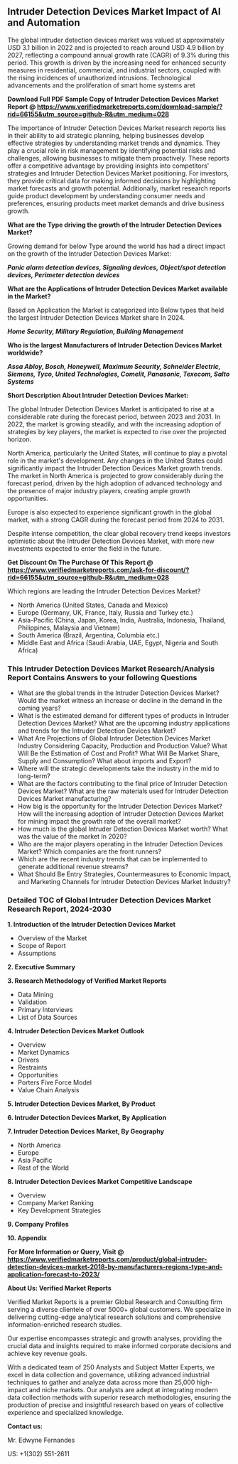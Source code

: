 <h2>Intruder Detection Devices Market Impact of AI and Automation</h2>The global intruder detection devices market was valued at approximately USD 3.1 billion in 2022 and is projected to reach around USD 4.9 billion by 2027, reflecting a compound annual growth rate (CAGR) of 9.3% during this period. This growth is driven by the increasing need for enhanced security measures in residential, commercial, and industrial sectors, coupled with the rising incidences of unauthorized intrusions. Technological advancements and the proliferation of smart home systems aret</p><p id="" class=""><strong>Download Full PDF Sample Copy of Intruder Detection Devices Market Report @ <a href="https://www.verifiedmarketreports.com/download-sample/?rid=66155&utm_source=github-R&utm_medium=028" target="_blank">https://www.verifiedmarketreports.com/download-sample/?rid=66155&utm_source=github-R&utm_medium=028</a></strong></p><p>The importance of&nbsp;Intruder Detection Devices Market research reports lies in their ability to aid strategic planning, helping businesses develop effective strategies by understanding market trends and dynamics. They play a crucial role in risk management by identifying potential risks and challenges, allowing businesses to mitigate them proactively. These reports offer a competitive advantage by providing insights into competitors' strategies and Intruder Detection Devices Market positioning. For investors, they provide critical data for making informed decisions by highlighting market forecasts and growth potential. Additionally, market research reports guide product development by understanding consumer needs and preferences, ensuring products meet market demands and drive business growth.</p><p><strong>What are the&nbsp;Type driving the growth of the Intruder Detection Devices Market?</strong></p><p id="" class="">Growing demand for below Type around the world has had a direct impact on the growth of the Intruder Detection Devices Market:</p><em><strong>Panic alarm detection devices, Signaling devices, Object/spot detection devices, Perimeter detection devices</strong></em></p><strong>What are the&nbsp;Applications&nbsp;of Intruder Detection Devices Market available in the Market?</strong></p><p id="" class="">Based on Application the Market is categorized into Below types that held the largest Intruder Detection Devices Market share In 2024.</p><em><strong>Home Security, Military Regulation, Building Management</strong></em></p><strong>Who is the largest Manufacturers of Intruder Detection Devices Market worldwide?</strong></p><p><em><strong>Assa Abloy, Bosch, Honeywell, Maximum Security, Schneider Electric, Siemens, Tyco, United Technologies, Comelit, Panasonic, Texecom, Salto Systems</strong></em></p><p id="" class=""><strong>Short Description About Intruder Detection Devices Market:</strong></p><p>The global Intruder Detection Devices Market is anticipated to rise at a considerable rate during the forecast period, between 2023 and 2031. In 2022, the market is growing steadily, and with the increasing adoption of strategies by key players, the market is expected to rise over the projected horizon.</p><p>North America, particularly the United States, will continue to play a pivotal role in the market's development. Any changes in the United States could significantly impact the Intruder Detection Devices Market growth trends. The market in North America is projected to grow considerably during the forecast period, driven by the high adoption of advanced technology and the presence of major industry players, creating ample growth opportunities.</p><p>Europe is also expected to experience significant growth in the global market, with a strong CAGR during the forecast period from 2024 to 2031.</p><p>Despite intense competition, the clear global recovery trend keeps investors optimistic about the Intruder Detection Devices Market, with more new investments expected to enter the field in the future.</p><p id="" class=""><strong>Get Discount On The Purchase Of This Report @ <a href="https://www.verifiedmarketreports.com/ask-for-discount/?rid=66155&utm_source=github-R&utm_medium=028" target="_blank">https://www.verifiedmarketreports.com/ask-for-discount/?rid=66155&utm_source=github-R&utm_medium=028</a></strong></p>Which regions are leading the Intruder Detection Devices Market?</p><ul><li>North America (United States, Canada and Mexico)</li><li>Europe (Germany, UK, France, Italy, Russia and Turkey etc.)</li><li>Asia-Pacific (China, Japan, Korea, India, Australia, Indonesia, Thailand, Philippines, Malaysia and Vietnam)</li><li>South America (Brazil, Argentina, Columbia etc.)</li><li>Middle East and Africa (Saudi Arabia, UAE, Egypt, Nigeria and South Africa)</li></ul><h3 id="" class="">This Intruder Detection Devices Market Research/Analysis Report Contains Answers to your following Questions</h3><ul><li>What are the global trends in the Intruder Detection Devices Market? Would the market witness an increase or decline in the demand in the coming years?</li><li>What is the estimated demand for different types of products in Intruder Detection Devices Market? What are the upcoming industry applications and trends for the Intruder Detection Devices Market?</li><li>What Are Projections of Global Intruder Detection Devices Market Industry Considering Capacity, Production and Production Value? What Will Be the Estimation of Cost and Profit? What Will Be Market Share, Supply and Consumption? What about imports and Export?</li><li>Where will the strategic developments take the industry in the mid to long-term?</li><li>What are the factors contributing to the final price of Intruder Detection Devices Market? What are the raw materials used for Intruder Detection Devices Market manufacturing?</li><li>How big is the opportunity for the Intruder Detection Devices Market? How will the increasing adoption of Intruder Detection Devices Market for mining impact the growth rate of the overall market?</li><li>How much is the global Intruder Detection Devices Market worth? What was the value of the market In 2020?</li><li>Who are the major players operating in the Intruder Detection Devices Market? Which companies are the front runners?</li><li>Which are the recent industry trends that can be implemented to generate additional revenue streams?</li><li>What Should Be Entry Strategies, Countermeasures to Economic Impact, and Marketing Channels for Intruder Detection Devices Market Industry?</li></ul><h3 id="" class="">Detailed TOC of Global Intruder Detection Devices Market Research Report, 2024-2030</h3><p id="" class=""><strong>1. Introduction of the Intruder Detection Devices Market</strong></p><ul><li>Overview of the Market</li><li>Scope of Report</li><li>Assumptions</li></ul><p id="" class=""><strong>2. Executive Summary</strong></p><p id="" class=""><strong>3. Research Methodology of Verified Market Reports</strong></p><ul><li>Data Mining</li><li>Validation</li><li>Primary Interviews</li><li>List of Data Sources</li></ul><p id="" class=""><strong>4. Intruder Detection Devices Market Outlook</strong></p><ul><li>Overview</li><li>Market Dynamics</li><li>Drivers</li><li>Restraints</li><li>Opportunities</li><li>Porters Five Force Model</li><li>Value Chain Analysis</li></ul><p id="" class=""><strong>5. Intruder Detection Devices Market, By Product</strong></p><p id="" class=""><strong>6. Intruder Detection Devices Market, By Application</strong></p><p id="" class=""><strong>7. Intruder Detection Devices Market, By Geography</strong></p><ul><li>North America</li><li>Europe</li><li>Asia Pacific</li><li>Rest of the World</li></ul><p id="" class=""><strong>8. Intruder Detection Devices Market Competitive Landscape</strong></p><ul><li>Overview</li><li>Company Market Ranking</li><li>Key Development Strategies</li></ul><p id="" class=""><strong>9. Company Profiles</strong></p><p id="" class=""><strong>10. Appendix</strong></p><p id="" class=""><strong>For More Information or Query, Visit @ <a href="https://www.verifiedmarketreports.com/product/global-intruder-detection-devices-market-2018-by-manufacturers-regions-type-and-application-forecast-to-2023/" target="_blank">https://www.verifiedmarketreports.com/product/global-intruder-detection-devices-market-2018-by-manufacturers-regions-type-and-application-forecast-to-2023/</a></strong></p><p id="" class=""><strong>About Us: Verified Market Reports</strong></p><p id="" class="">Verified Market Reports is a premier Global Research and Consulting firm serving a diverse clientele of over 5000+ global customers. We specialize in delivering cutting-edge analytical research solutions and comprehensive information-enriched research studies.</p><p id="" class="">Our expertise encompasses strategic and growth analyses, providing the crucial data and insights required to make informed corporate decisions and achieve key revenue goals.</p><p id="" class="">With a dedicated team of 250 Analysts and Subject Matter Experts, we excel in data collection and governance, utilizing advanced industrial techniques to gather and analyze data across more than 25,000 high-impact and niche markets. Our analysts are adept at integrating modern data collection methods with superior research methodologies, ensuring the production of precise and insightful research based on years of collective experience and specialized knowledge.</p><p id="" class=""><strong>Contact us:</strong></p><p id="" class="">Mr. Edwyne Fernandes</p><p id="" class="">US: +1(302) 551-2611</p>